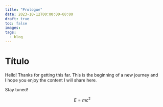```yaml
---
title: "Prologue"
date: 2023-10-12T00:00:00-00:00
draft: true
toc: false
images:
tags:
  - blog
---
```


# Título

Hello! Thanks for getting this far. This is the beginning of a new journey and I hope you enjoy the content I will share here.

Stay tuned!


$$E=mc^2$$